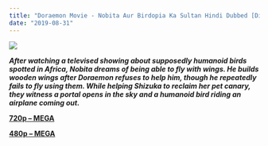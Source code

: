 ```yaml
---
title: "Doraemon Movie - Nobita Aur Birdopia Ka Sultan Hindi Dubbed [Disney India/Hungama TV]"
date: "2019-08-31"
---
```


[![](https://1.bp.blogspot.com/-ZX8IWrRDJso/XWvzoVbsXcI/AAAAAAAACnM/uqS5ILhIIfEUFg6hJaLdM7HvDqY0vPAjwCLcBGAs/s320/images{cc12359f2e95e552e186e4de70c84d5cbcf99205a26c61ac9b84937885664646}2B{cc12359f2e95e552e186e4de70c84d5cbcf99205a26c61ac9b84937885664646}25284{cc12359f2e95e552e186e4de70c84d5cbcf99205a26c61ac9b84937885664646}2529.jpeg)](https://1.bp.blogspot.com/-ZX8IWrRDJso/XWvzoVbsXcI/AAAAAAAACnM/uqS5ILhIIfEUFg6hJaLdM7HvDqY0vPAjwCLcBGAs/s1600/images{cc12359f2e95e552e186e4de70c84d5cbcf99205a26c61ac9b84937885664646}2B{cc12359f2e95e552e186e4de70c84d5cbcf99205a26c61ac9b84937885664646}25284{cc12359f2e95e552e186e4de70c84d5cbcf99205a26c61ac9b84937885664646}2529.jpeg)

_**After watching a televised showing about supposedly humanoid birds spotted in Africa, Nobita dreams of being able to fly with wings. He builds wooden wings after Doraemon refuses to help him, though he repeatedly fails to fly using them. While helping Shizuka to reclaim her pet canary, they witness a portal opens in the sky and a humanoid bird riding an airplane coming out.**_

**[720p – MEGA](http://cashflies.com/60L0K2ZO)**

[**480p – MEGA**](http://cashflies.com/LYJ2z)
